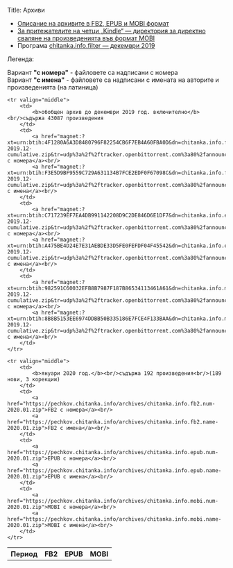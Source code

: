 Title: Архиви

- [Описание на архивите в FB2, EPUB и MOBI формат](http://pechkov.chitanka.info/#archives)
- [За притежателите на четци „Kindle“ — директория за директно сваляне на произведенията във формат MOBI](http://pechkov.chitanka.info/mobi)
- Програма [chitanka.info.filter — декември 2019](https://pechkov.chitanka.info/util/chitanka.info.filter-2019.12.zip)

Легенда:

Вариант <b>"с номера"</b> - файловете са надписани с номера<br/>
Вариант <b>"с имена"</b> - файловете са надписани с имената на авторите и произведенията (на латиница)<br/>
<table class="table table-striped">
	<tr>
		<th>Период</th>
		<th>FB2</th>
		<th>EPUB</th>
		<th>MOBI</th>
	</tr>

	<tr valign="middle">
		<td>
			<b>обобщен архив до декември 2019 год. включително</b><br/>съдържа 43087 произведения
		</td>
		<td>
			<a href="magnet:?xt=urn:btih:4F1280A6A3D8480796F82254CB6F7EB4A60FBA0D&dn=chitanka.info.fb2.num-2019.12-cumulative.zip&tr=udp%3a%2f%2ftracker.openbittorrent.com%3a80%2fannounce&tr=udp%3a%2f%2ftracker.publicbt.com%3a80%2fannounce&tr=udp%3a%2f%2ftracker.ccc.de%3a80%2fannounce">FB2 с номера</a><br/>
			<a href="magnet:?xt=urn:btih:F3E5D9BF9559C729A631134B7FCE2EDF0F67098C&dn=chitanka.info.fb2.name-2019.12-cumulative.zip&tr=udp%3a%2f%2ftracker.openbittorrent.com%3a80%2fannounce&tr=udp%3a%2f%2ftracker.publicbt.com%3a80%2fannounce&tr=udp%3a%2f%2ftracker.ccc.de%3a80%2fannounce">FB2 с имена</a><br/>
		</td>
		<td>
			<a href="magnet:?xt=urn:btih:C717239EF7EA4DB991142208D9C2DE846D6E1DF7&dn=chitanka.info.epub.num-2019.12-cumulative.zip&tr=udp%3a%2f%2ftracker.openbittorrent.com%3a80%2fannounce&tr=udp%3a%2f%2ftracker.publicbt.com%3a80%2fannounce&tr=udp%3a%2f%2ftracker.ccc.de%3a80%2fannounce">EPUB с номера</a><br/>
			<a href="magnet:?xt=urn:btih:A475BE4D24E7E31AEBDE33D5FE0FEFDF04F45542&dn=chitanka.info.epub.name-2019.12-cumulative.zip&tr=udp%3a%2f%2ftracker.openbittorrent.com%3a80%2fannounce&tr=udp%3a%2f%2ftracker.publicbt.com%3a80%2fannounce&tr=udp%3a%2f%2ftracker.ccc.de%3a80%2fannounce">EPUB с имена</a><br/>
		</td>
		<td>
			<a href="magnet:?xt=urn:btih:982591C60032EFB8B7987F187B86534113461A61&dn=chitanka.info.mobi.num-2019.12-cumulative.zip&tr=udp%3a%2f%2ftracker.openbittorrent.com%3a80%2fannounce&tr=udp%3a%2f%2ftracker.publicbt.com%3a80%2fannounce&tr=udp%3a%2f%2ftracker.ccc.de%3a80%2fannounce">MOBI с номера</a><br/>
			<a href="magnet:?xt=urn:btih:8B8B5153EE6974DDBB50B335186E7FCE4F133BAA&dn=chitanka.info.mobi.name-2019.12-cumulative.zip&tr=udp%3a%2f%2ftracker.openbittorrent.com%3a80%2fannounce&tr=udp%3a%2f%2ftracker.publicbt.com%3a80%2fannounce&tr=udp%3a%2f%2ftracker.ccc.de%3a80%2fannounce">MOBI с имена</a><br/>
		</td>
	</tr>

	<tr valign="middle">
		<td>
			<b>януари 2020 год.</b><br/>съдържа 192 произведения<br/>(189 нови, 3 корекции)
		</td>
		<td>
			<a href="https://pechkov.chitanka.info/archives/chitanka.info.fb2.num-2020.01.zip">FB2 с номера</a><br/>
			<a href="https://pechkov.chitanka.info/archives/chitanka.info.fb2.name-2020.01.zip">FB2 с имена</a><br/>
		</td>
		<td>
			<a href="https://pechkov.chitanka.info/archives/chitanka.info.epub.num-2020.01.zip">EPUB с номера</a><br/>
			<a href="https://pechkov.chitanka.info/archives/chitanka.info.epub.name-2020.01.zip">EPUB с имена</a><br/>
		</td>
		<td>
			<a href="https://pechkov.chitanka.info/archives/chitanka.info.mobi.num-2020.01.zip">MOBI с номера</a><br/>
			<a href="https://pechkov.chitanka.info/archives/chitanka.info.mobi.name-2020.01.zip">MOBI с имена</a><br/>
		</td>        
	</tr>            

</table>
<br/>
